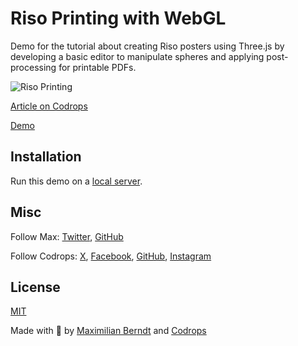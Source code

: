 # Riso Printing with WebGL

Demo for the tutorial about creating Riso posters using Three.js by developing a basic editor to manipulate spheres and applying post-processing for printable PDFs.

![Riso Printing](https://codrops-1f606.kxcdn.com/codrops/wp-content/uploads/2024/06/risoprint_featured.jpg?x71550)

[Article on Codrops](https://tympanus.net/codrops/?p=77863)

[Demo](http://tympanus.net/Tutorials/RisoPrinting/)

## Installation

Run this demo on a [local server](https://developer.mozilla.org/en-US/docs/Learn/Common_questions/Tools_and_setup/set_up_a_local_testing_server).

## Misc

Follow Max: [Twitter](https://twitter.com/MaxBerndt_), [GitHub](https://github.com/maximilianberndt) 

Follow Codrops: [X](http://www.X.com/codrops), [Facebook](http://www.facebook.com/codrops), [GitHub](https://github.com/codrops), [Instagram](https://www.instagram.com/codropsss/)

## License
[MIT](LICENSE)

Made with :blue_heart: by [Maximilian Berndt](https://maximilianberndt.com/) and [Codrops](http://www.codrops.com) 





